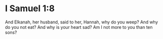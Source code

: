 # I Samuel 1:8

And Elkanah, her husband, said to her, Hannah, why do you weep? And why do you not eat? And why is your heart sad? Am I not more to you than ten sons?
